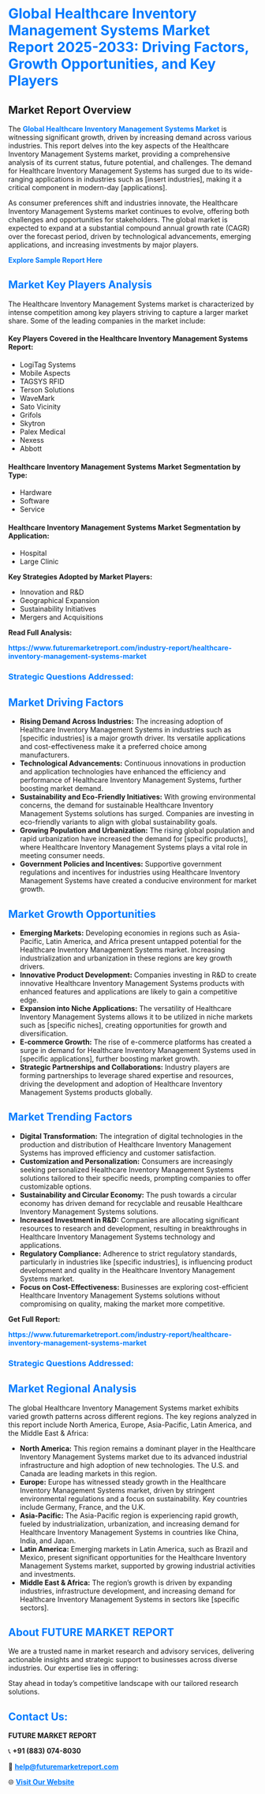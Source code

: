 <h1 style="color: #007BFF;">Global Healthcare Inventory Management Systems Market Report 2025-2033: Driving Factors, Growth Opportunities, and Key Players</h1>

<section id="overview">
<h2>Market Report Overview</h2>
<p>The <a href="https://www.futuremarketreport.com/industry-report/healthcare-inventory-management-systems-market" style="color: #007BFF; text-decoration: none;"><strong>Global Healthcare Inventory Management Systems Market</strong></a> is witnessing significant growth, driven by increasing demand across various industries. This report delves into the key aspects of the Healthcare Inventory Management Systems market, providing a comprehensive analysis of its current status, future potential, and challenges. The demand for Healthcare Inventory Management Systems has surged due to its wide-ranging applications in industries such as [insert industries], making it a critical component in modern-day [applications].</p>
<p>As consumer preferences shift and industries innovate, the Healthcare Inventory Management Systems market continues to evolve, offering both challenges and opportunities for stakeholders. The global market is expected to expand at a substantial compound annual growth rate (CAGR) over the forecast period, driven by technological advancements, emerging applications, and increasing investments by major players.</p>
</section>

<section id="overview">
<p><a href="https://www.futuremarketreport.com/request-sample/reportId=106467" style="color: #007BFF; text-decoration: none;"><strong>Explore Sample Report Here</strong></a></p>
</section>

<section id="key-players">
<h2 style="color: #007BFF;">Market Key Players Analysis</h2>
<p>The Healthcare Inventory Management Systems market is characterized by intense competition among key players striving to capture a larger market share. Some of the leading companies in the market include:</p>
<h4>Key Players Covered in the Healthcare Inventory Management Systems Report:</h4>
<ul><li>LogiTag Systems</li><li>Mobile Aspects</li><li>TAGSYS RFID</li><li>Terson Solutions</li><li>WaveMark</li><li>Sato Vicinity</li><li>Grifols</li><li>Skytron</li><li>Palex Medical</li><li>Nexess</li><li>Abbott</li></ul>
<h4>Healthcare Inventory Management Systems Market Segmentation by Type:</h4>
<ul><li>Hardware</li><li>Software</li><li>Service</li></ul>

<h4>Healthcare Inventory Management Systems Market Segmentation by Application:</h4>
<ul><li>Hospital</li><li>Large Clinic</li></ul>
<p><strong>Key Strategies Adopted by Market Players:</strong></p>
<ul>
<li>Innovation and R&D</li>
<li>Geographical Expansion</li>
<li>Sustainability Initiatives</li>
<li>Mergers and Acquisitions</li>
</ul>
</section>

<section>
<p><strong>Read Full Analysis: </strong></p><a href="https://www.futuremarketreport.com/industry-report/healthcare-inventory-management-systems-market" style="color: #007BFF; text-decoration: none;"><strong>https://www.futuremarketreport.com/industry-report/healthcare-inventory-management-systems-market</strong></a>
<h3 style="color: #007BFF;">Strategic Questions Addressed:</h3>
</section>

<section id="driving-factors">
<h2 style="color: #007BFF;">Market Driving Factors</h2>
<ul>
<li><strong>Rising Demand Across Industries:</strong> The increasing adoption of Healthcare Inventory Management Systems in industries such as [specific industries] is a major growth driver. Its versatile applications and cost-effectiveness make it a preferred choice among manufacturers.</li>
<li><strong>Technological Advancements:</strong> Continuous innovations in production and application technologies have enhanced the efficiency and performance of Healthcare Inventory Management Systems, further boosting market demand.</li>
<li><strong>Sustainability and Eco-Friendly Initiatives:</strong> With growing environmental concerns, the demand for sustainable Healthcare Inventory Management Systems solutions has surged. Companies are investing in eco-friendly variants to align with global sustainability goals.</li>
<li><strong>Growing Population and Urbanization:</strong> The rising global population and rapid urbanization have increased the demand for [specific products], where Healthcare Inventory Management Systems plays a vital role in meeting consumer needs.</li>
<li><strong>Government Policies and Incentives:</strong> Supportive government regulations and incentives for industries using Healthcare Inventory Management Systems have created a conducive environment for market growth.</li>
</ul>
</section>

<section id="growth-opportunities">
<h2 style="color: #007BFF;">Market Growth Opportunities</h2>
<ul>
<li><strong>Emerging Markets:</strong> Developing economies in regions such as Asia-Pacific, Latin America, and Africa present untapped potential for the Healthcare Inventory Management Systems market. Increasing industrialization and urbanization in these regions are key growth drivers.</li>
<li><strong>Innovative Product Development:</strong> Companies investing in R&D to create innovative Healthcare Inventory Management Systems products with enhanced features and applications are likely to gain a competitive edge.</li>
<li><strong>Expansion into Niche Applications:</strong> The versatility of Healthcare Inventory Management Systems allows it to be utilized in niche markets such as [specific niches], creating opportunities for growth and diversification.</li>
<li><strong>E-commerce Growth:</strong> The rise of e-commerce platforms has created a surge in demand for Healthcare Inventory Management Systems used in [specific applications], further boosting market growth.</li>
<li><strong>Strategic Partnerships and Collaborations:</strong> Industry players are forming partnerships to leverage shared expertise and resources, driving the development and adoption of Healthcare Inventory Management Systems products globally.</li>
</ul>
</section>

<section id="trending-factors">
<h2 style="color: #007BFF;">Market Trending Factors</h2>
<ul>
<li><strong>Digital Transformation:</strong> The integration of digital technologies in the production and distribution of Healthcare Inventory Management Systems has improved efficiency and customer satisfaction.</li>
<li><strong>Customization and Personalization:</strong> Consumers are increasingly seeking personalized Healthcare Inventory Management Systems solutions tailored to their specific needs, prompting companies to offer customizable options.</li>
<li><strong>Sustainability and Circular Economy:</strong> The push towards a circular economy has driven demand for recyclable and reusable Healthcare Inventory Management Systems solutions.</li>
<li><strong>Increased Investment in R&D:</strong> Companies are allocating significant resources to research and development, resulting in breakthroughs in Healthcare Inventory Management Systems technology and applications.</li>
<li><strong>Regulatory Compliance:</strong> Adherence to strict regulatory standards, particularly in industries like [specific industries], is influencing product development and quality in the Healthcare Inventory Management Systems market.</li>
<li><strong>Focus on Cost-Effectiveness:</strong> Businesses are exploring cost-efficient Healthcare Inventory Management Systems solutions without compromising on quality, making the market more competitive.</li>
</ul>
</section>

<section>
<p><strong>Get Full Report: </strong></p><a href="https://www.futuremarketreport.com/industry-report/healthcare-inventory-management-systems-market" style="color: #007BFF; text-decoration: none;"><strong>https://www.futuremarketreport.com/industry-report/healthcare-inventory-management-systems-market</strong></a>
<h3 style="color: #007BFF;">Strategic Questions Addressed:</h3>
</section>


<section id="regional-analysis">
<h2 style="color: #007BFF;">Market Regional Analysis</h2>
<p>The global Healthcare Inventory Management Systems market exhibits varied growth patterns across different regions. The key regions analyzed in this report include North America, Europe, Asia-Pacific, Latin America, and the Middle East & Africa:</p>
<ul>
<li><strong>North America:</strong> This region remains a dominant player in the Healthcare Inventory Management Systems market due to its advanced industrial infrastructure and high adoption of new technologies. The U.S. and Canada are leading markets in this region.</li>
<li><strong>Europe:</strong> Europe has witnessed steady growth in the Healthcare Inventory Management Systems market, driven by stringent environmental regulations and a focus on sustainability. Key countries include Germany, France, and the U.K.</li>
<li><strong>Asia-Pacific:</strong> The Asia-Pacific region is experiencing rapid growth, fueled by industrialization, urbanization, and increasing demand for Healthcare Inventory Management Systems in countries like China, India, and Japan.</li>
<li><strong>Latin America:</strong> Emerging markets in Latin America, such as Brazil and Mexico, present significant opportunities for the Healthcare Inventory Management Systems market, supported by growing industrial activities and investments.</li>
<li><strong>Middle East & Africa:</strong> The region’s growth is driven by expanding industries, infrastructure development, and increasing demand for Healthcare Inventory Management Systems in sectors like [specific sectors].</li>
</ul>
</section>

<footer>
<h2 style="color: #007BFF;">About FUTURE MARKET REPORT</h2>
<p>We are a trusted name in market research and advisory services, delivering actionable insights and strategic support to businesses across diverse industries. Our expertise lies in offering:</p>

<p>Stay ahead in today’s competitive landscape with our tailored research solutions.</p>

<h2 style="color: #007BFF;">Contact Us:</h2>
<p><strong>FUTURE MARKET REPORT</strong></p>
<p>📞 <strong>+91 (883) 074-8030</strong></p>
<p>📧 <strong><a href="mailto:help@futuremarketreport.com" style="color: #007BFF;">help@futuremarketreport.com</a></strong></p>
<p>🌐 <strong><a href="https://www.futuremarketreport.com/" style="color: #007BFF;">Visit Our Website</a></strong></p>
</footer>